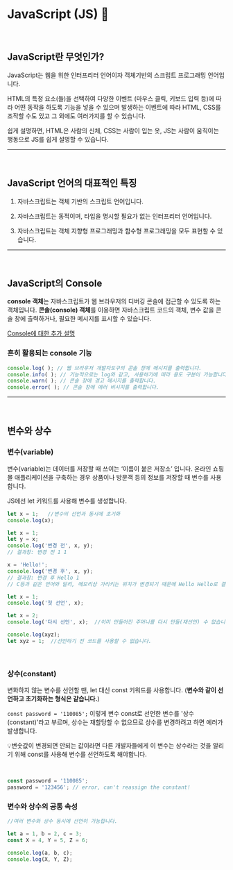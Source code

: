# JavaScript (JS) 📖

<br>

## JavaScript란 무엇인가?


JavaScript는 웹을 위한 인터프리터 언어이자 객체기반의 스크립트 프로그래밍 언어입니다.

HTML의 특정 요소(들)을 선택하여 다양한 이벤트 (마우스 클릭, 키보드 입력 등)에 따라 어떤 동작을 하도록 기능을 넣을 수 있으며 발생하는 이벤트에 따라 HTML, CSS를 조작할 수도 있고 그 외에도 여러가지를 할 수 있습니다. 

쉽게 설명하면, HTML은 사람의 신체, CSS는 사람이 입는 옷, JS는 사람이 움직이는 행동으로 
JS를 쉽게 설명할 수 있습니다. 

___
<br>

## JavaScript 언어의 대표적인 특징
1. 자바스크립트는 객체 기반의 스크립트 언어입니다.

2. 자바스크립트는 동적이며, 타입을 명시할 필요가 없는 인터프리터 언어입니다.

3. 자바스크립트는 객체 지향형 프로그래밍과 함수형 프로그래밍을 모두 표현할 수 있습니다. 

___

<br>

## JavaScript의  Console

**console 객체**는 자바스크립트가 웹 브라우저의 디버깅 콘솔에 접근할 수 있도록 하는 객체입니다. **콘솔(console) 객체**를 이용하면 자바스크립트 코드의 객체, 변수 값을 콘솔 창에 출력하거나, 필요한 메시지를 표시할 수 있습니다.

[Console에 대한 추가 설명](https://developer.mozilla.org/en-US/docs/Web/API/console) 

### 흔히 활용되는 console 기능 

```js 
console.log( ); // 웹 브라우저 개발자도구의 콘솔 창에 메시지를 출력합니다.
console.info( ); // 기능적으로는 log와 같고, 사용하기에 따라 용도 구분이 가능합니다.
console.warn( ); // 콘솔 창에 경고 메시지를 출력합니다.
console.error( ); // 콘솔 창에 에러 비시지를 출력합니다.
```

___ 
<br>

## 변수와 상수

### 변수(variable) 

변수(variable)는 데이터를 저장할 때 쓰이는 ‘이름이 붙은 저장소’ 입니다. 온라인 쇼핑몰 애플리케이션을 구축하는 경우 상품이나 방문객 등의 정보를 저장할 때 변수를 사용합니다. 



JS에선 let 키워드를 사용해 변수를 생성합니다.

```js 
let x = 1;   //변수의 선언과 동시에 초기화
console.log(x);
```

```js
let x = 1;        
let y = x;
console.log('변경 전', x, y);
// 결과창: 변경 전 1 1

x = 'Hello!';
console.log('변경 후', x, y);  
// 결과창: 변경 후 Hello 1 
// C등과 같은 언어와 달리, 메모리상 가리키는 위치가 변경되기 때문에 Hello Hello로 결과가 나오지 않습니다.
```

```js
let x = 1;
console.log('첫 선언', x);

let x = 2;
console.log('다시 선언', x);  //이미 만들어진 주머니를 다시 만들(재선언) 수 없습니다
```

```js
console.log(xyz);
let xyz = 1;  //선언하기 전 코드를 사용할 수 없습니다.
```
<br>

### 상수(constant)

변화하지 않는 변수를 선언할 땐, let 대신 const 키워드를 사용합니다. (**변수와 같이 선언하고 초기화하는 형식은 같습니다.**)

`const password = '110085';`
이렇게 변수 const로 선언한 변수를 '상수(constant)'라고 부르며, 상수는 재할당할 수 없으므로 상수를 변경하려고 하면 에러가 발생합니다.


💡변숫값이 변경되면 안되는 값이라면 다른 개발자들에게 이 변수는 상수라는 것을 알리기 위해 const를 사용해 변수를 선언하도록 해야합니다.

<br>

```js
const password = '110085';
password = '123456'; // error, can't reassign the constant! 
```

### 변수와 상수의 공통 속성 
```js
//여러 변수와 상수 동시에 선언이 가능합니다.

let a = 1, b = 2, c = 3;
const X = 4, Y = 5, Z = 6;

console.log(a, b, c);
console.log(X, Y, Z);
```